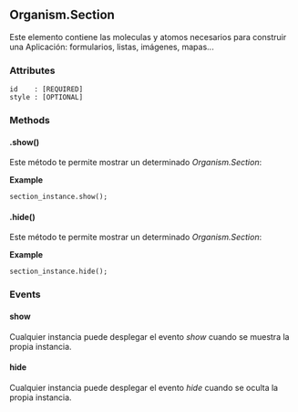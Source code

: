 ## Organism.Section
Este elemento contiene las moleculas y atomos necesarios para construir una Aplicación: formularios, listas, imágenes, mapas...

### Attributes

```
id    : [REQUIRED]
style : [OPTIONAL]
```

### Methods

#### .show()
Este método te permite mostrar un determinado *Organism.Section*:

**Example**

```
section_instance.show();
```


#### .hide()
Este método te permite mostrar un determinado *Organism.Section*:

**Example**

```
section_instance.hide();
```


### Events

#### show
Cualquier instancia puede desplegar el evento *show* cuando se muestra la propia instancia.


#### hide
Cualquier instancia puede desplegar el evento *hide* cuando se oculta la propia instancia.
